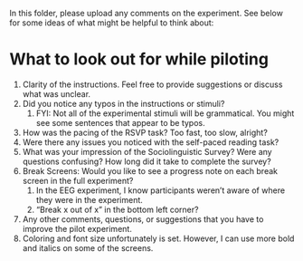 In this folder, please upload any comments on the experiment. See below for some ideas of what might be helpful to think about:

# What to look out for while piloting
1. Clarity of the instructions. Feel free to provide suggestions or discuss what was unclear.
1. Did you notice any typos in the instructions or stimuli?
    1. FYI: Not all of the experimental stimuli will be grammatical. You might see some sentences that appear to be typos.
1. How was the pacing of the RSVP task? Too fast, too slow, alright?
1. Were there any issues you noticed with the self-paced reading task?
1. What was your impression of the Sociolinguistic Survey? Were any questions confusing? How long did it take to complete the survey? 
1. Break Screens: Would you like to see a progress note on each break screen in the full experiment?
   1. In the EEG experiment, I know participants weren’t aware of where they were in the experiment. 
    1. “Break x out of x” in the bottom left corner?
1. Any other comments, questions, or suggestions that you have to improve the pilot experiment. 
1. Coloring and font size unfortunately is set. However, I can use more bold and italics on some of the screens. 
